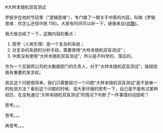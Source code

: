 #大样本随机双盲测试

罗振宇在他的节目里（“逻辑思维”），专门做了一期关于中医的内容，叫做《罗辑思维：你怎么还信中医 118》。大家有时间可以听一下，链接来自([优酷](https://v.youku.com/v_show/id_XOTQwMTQ2NTcy.html))。

我大致总结了一下，这期内容的重点：

1. 医学（人体生理）是一个复杂的系统；
2. 对复杂的系统的分析手段，需要使用“大样本随机双盲测试”；
3. 中医没有使用“大样本随机双盲测试”，所以是不科学的、落后的。

作为一个互联网公司的大数据部门的负责人，对于“大样本随机双盲测试”，我相信我有重要的发言权。

其实这个问题很简单，我们只需要探讨一个问题“大样本随机双盲测试”是不是唯一的检测方法？看到这个问题的时候，请大家仔细的思考一下，自己是不是有过某种经历，在没有通过“大样本随机双盲测试”的情况下判断了一件事情的动因呢？

思考。。。

思考。。。

再思考。。。










